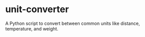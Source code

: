 # unit-converter
A Python script to convert between common units like distance, temperature, and weight.
